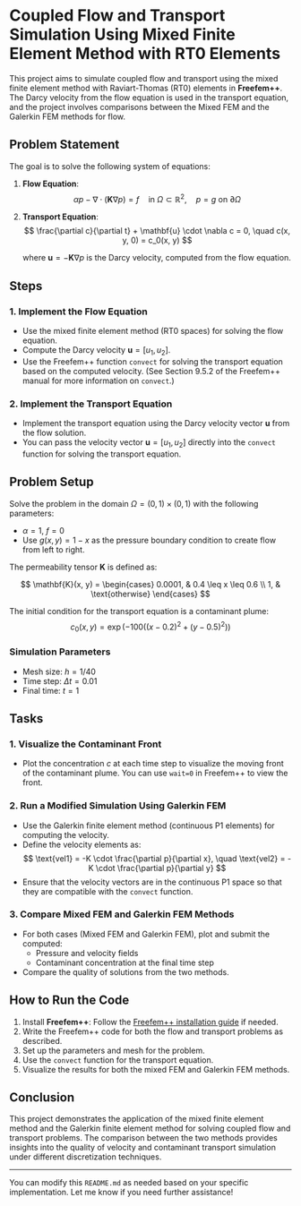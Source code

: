 # Coupled Flow and Transport Simulation Using Mixed Finite Element Method with RT0 Elements

This project aims to simulate coupled flow and transport using the mixed finite element method with Raviart-Thomas (RT0) elements in **Freefem++**. The Darcy velocity from the flow equation is used in the transport equation, and the project involves comparisons between the Mixed FEM and the Galerkin FEM methods for flow.

## Problem Statement

The goal is to solve the following system of equations:

1. **Flow Equation**:
   $$ 
   \alpha p - \nabla \cdot (\mathbf{K} \nabla p) = f \quad \text{in} \ \Omega \subset \mathbb{R}^2, \quad p = g \ \text{on} \ \partial \Omega 
   $$

2. **Transport Equation**:
   $$ 
   \frac{\partial c}{\partial t} + \mathbf{u} \cdot \nabla c = 0, \quad c(x, y, 0) = c_0(x, y)
   $$

   where $\mathbf{u} = -\mathbf{K} \nabla p$ is the Darcy velocity, computed from the flow equation.

## Steps

### 1. Implement the Flow Equation

- Use the mixed finite element method (RT0 spaces) for solving the flow equation.
- Compute the Darcy velocity $\mathbf{u} = [u_1, u_2]$.
- Use the Freefem++ function `convect` for solving the transport equation based on the computed velocity. (See Section 9.5.2 of the Freefem++ manual for more information on `convect`.)

### 2. Implement the Transport Equation

- Implement the transport equation using the Darcy velocity vector $\mathbf{u}$ from the flow solution.
- You can pass the velocity vector $\mathbf{u} = [u_1, u_2]$ directly into the `convect` function for solving the transport equation.

## Problem Setup

Solve the problem in the domain $\Omega = (0, 1) \times (0, 1)$ with the following parameters:
- $\alpha = 1$, $f = 0$
- Use $g(x, y) = 1 - x$ as the pressure boundary condition to create flow from left to right.

The permeability tensor $\mathbf{K}$ is defined as:

$$
\mathbf{K}(x, y) = 
\begin{cases} 
0.0001, & 0.4 \leq x \leq 0.6 \\
1, & \text{otherwise}
\end{cases}
$$

The initial condition for the transport equation is a contaminant plume:
$$
c_0(x, y) = \exp\left(-100 \left( (x - 0.2)^2 + (y - 0.5)^2 \right)\right)
$$

### Simulation Parameters
- Mesh size: $h = 1/40$
- Time step: $\Delta t = 0.01$
- Final time: $t = 1$

## Tasks

### 1. Visualize the Contaminant Front

- Plot the concentration $c$ at each time step to visualize the moving front of the contaminant plume. You can use `wait=0` in Freefem++ to view the front.

### 2. Run a Modified Simulation Using Galerkin FEM

- Use the Galerkin finite element method (continuous P1 elements) for computing the velocity.
- Define the velocity elements as:
  $$ 
  \text{vel1} = -K \cdot \frac{\partial p}{\partial x}, \quad \text{vel2} = -K \cdot \frac{\partial p}{\partial y}
  $$
- Ensure that the velocity vectors are in the continuous P1 space so that they are compatible with the `convect` function.

### 3. Compare Mixed FEM and Galerkin FEM Methods

- For both cases (Mixed FEM and Galerkin FEM), plot and submit the computed:
  - Pressure and velocity fields
  - Contaminant concentration at the final time step
- Compare the quality of solutions from the two methods.

## How to Run the Code

1. Install **Freefem++**: Follow the [Freefem++ installation guide](https://freefem.org/) if needed.
2. Write the Freefem++ code for both the flow and transport problems as described.
3. Set up the parameters and mesh for the problem.
4. Use the `convect` function for the transport equation.
5. Visualize the results for both the mixed FEM and Galerkin FEM methods.


## Conclusion

This project demonstrates the application of the mixed finite element method and the Galerkin finite element method for solving coupled flow and transport problems. The comparison between the two methods provides insights into the quality of velocity and contaminant transport simulation under different discretization techniques.

---

You can modify this `README.md` as needed based on your specific implementation. Let me know if you need further assistance!
